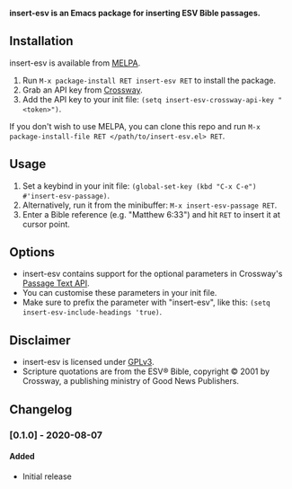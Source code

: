 **insert-esv is an Emacs package for inserting ESV Bible passages.**

## Installation

insert-esv is available from [MELPA](https://melpa.org/#/getting-started).

1. Run `M-x package-install RET insert-esv RET` to install the package.
2. Grab an API key from [Crossway](https://api.esv.org/docs/).
3. Add the API key to your init file:
   `(setq insert-esv-crossway-api-key "<token>")`.

If you don't wish to use MELPA, you can clone this repo and
run `M-x package-install-file RET </path/to/insert-esv.el> RET`.

## Usage

1. Set a keybind in your init file:
   `(global-set-key (kbd "C-x C-e") #'insert-esv-passage)`.
2. Alternatively, run it from the minibuffer:
   `M-x insert-esv-passage RET`.
3. Enter a Bible reference (e.g. "Matthew 6:33") and hit `RET`
   to insert it at cursor point.

## Options

* insert-esv contains support for the optional parameters in
  Crossway's [Passage Text API](https://api.esv.org/docs/passage-text/).
* You can customise these parameters in your init file.
* Make sure to prefix the parameter with "insert-esv", like this:
  `(setq insert-esv-include-headings 'true)`.

## Disclaimer

* insert-esv is licensed under
  [GPLv3](https://github.com/sam030820/insert-esv/blob/master/COPYING).
* Scripture quotations are from the ESV® Bible, copyright © 2001
  by Crossway, a publishing ministry of Good News Publishers.

## Changelog

### [0.1.0] - 2020-08-07
#### Added
* Initial release
